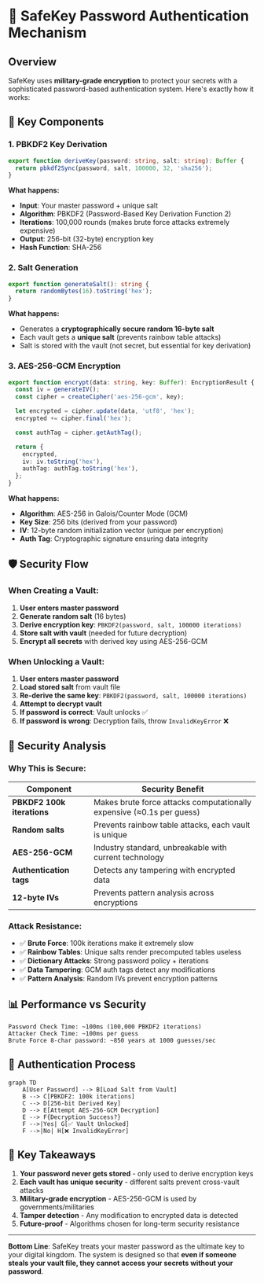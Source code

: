 # 🔐 SafeKey Password Authentication Mechanism

## Overview

SafeKey uses **military-grade encryption** to protect your secrets with a sophisticated password-based authentication system. Here's exactly how it works:

## 🔑 Key Components

### 1. **PBKDF2 Key Derivation**

```typescript
export function deriveKey(password: string, salt: string): Buffer {
  return pbkdf2Sync(password, salt, 100000, 32, 'sha256');
}
```

**What happens:**

- **Input**: Your master password + unique salt
- **Algorithm**: PBKDF2 (Password-Based Key Derivation Function 2)
- **Iterations**: 100,000 rounds (makes brute force attacks extremely expensive)
- **Output**: 256-bit (32-byte) encryption key
- **Hash Function**: SHA-256

### 2. **Salt Generation**

```typescript
export function generateSalt(): string {
  return randomBytes(16).toString('hex');
}
```

**What happens:**

- Generates a **cryptographically secure random 16-byte salt**
- Each vault gets a **unique salt** (prevents rainbow table attacks)
- Salt is stored with the vault (not secret, but essential for key derivation)

### 3. **AES-256-GCM Encryption**

```typescript
export function encrypt(data: string, key: Buffer): EncryptionResult {
  const iv = generateIV();
  const cipher = createCipher('aes-256-gcm', key);

  let encrypted = cipher.update(data, 'utf8', 'hex');
  encrypted += cipher.final('hex');

  const authTag = cipher.getAuthTag();

  return {
    encrypted,
    iv: iv.toString('hex'),
    authTag: authTag.toString('hex'),
  };
}
```

**What happens:**

- **Algorithm**: AES-256 in Galois/Counter Mode (GCM)
- **Key Size**: 256 bits (derived from your password)
- **IV**: 12-byte random initialization vector (unique per encryption)
- **Auth Tag**: Cryptographic signature ensuring data integrity

## 🛡️ Security Flow

### **When Creating a Vault:**

1. **User enters master password**
2. **Generate random salt** (16 bytes)
3. **Derive encryption key**: `PBKDF2(password, salt, 100000 iterations)`
4. **Store salt with vault** (needed for future decryption)
5. **Encrypt all secrets** with derived key using AES-256-GCM

### **When Unlocking a Vault:**

1. **User enters master password**
2. **Load stored salt** from vault file
3. **Re-derive the same key**: `PBKDF2(password, salt, 100000 iterations)`
4. **Attempt to decrypt vault**
5. **If password is correct**: Vault unlocks ✅
6. **If password is wrong**: Decryption fails, throw `InvalidKeyError` ❌

## 🔬 Security Analysis

### **Why This is Secure:**

| Component                  | Security Benefit                                                      |
| -------------------------- | --------------------------------------------------------------------- |
| **PBKDF2 100k iterations** | Makes brute force attacks computationally expensive (≈0.1s per guess) |
| **Random salts**           | Prevents rainbow table attacks, each vault is unique                  |
| **AES-256-GCM**            | Industry standard, unbreakable with current technology                |
| **Authentication tags**    | Detects any tampering with encrypted data                             |
| **12-byte IVs**            | Prevents pattern analysis across encryptions                          |

### **Attack Resistance:**

- ✅ **Brute Force**: 100k iterations make it extremely slow
- ✅ **Rainbow Tables**: Unique salts render precomputed tables useless
- ✅ **Dictionary Attacks**: Strong password policy + iterations
- ✅ **Data Tampering**: GCM auth tags detect any modifications
- ✅ **Pattern Analysis**: Random IVs prevent encryption patterns

## 📊 Performance vs Security

```
Password Check Time: ~100ms (100,000 PBKDF2 iterations)
Attacker Check Time: ~100ms per guess
Brute Force 8-char password: ~850 years at 1000 guesses/sec
```

## 🔄 Authentication Process

```mermaid
graph TD
    A[User Password] --> B[Load Salt from Vault]
    B --> C[PBKDF2: 100k iterations]
    C --> D[256-bit Derived Key]
    D --> E[Attempt AES-256-GCM Decryption]
    E --> F{Decryption Success?}
    F -->|Yes| G[✅ Vault Unlocked]
    F -->|No| H[❌ InvalidKeyError]
```

## 🎯 Key Takeaways

1. **Your password never gets stored** - only used to derive encryption keys
2. **Each vault has unique security** - different salts prevent cross-vault attacks
3. **Military-grade encryption** - AES-256-GCM is used by governments/militaries
4. **Tamper detection** - Any modification to encrypted data is detected
5. **Future-proof** - Algorithms chosen for long-term security resistance

---

**Bottom Line**: SafeKey treats your master password as the ultimate key to your digital kingdom. The system is designed so that **even if someone steals your vault file, they cannot access your secrets without your password**.
